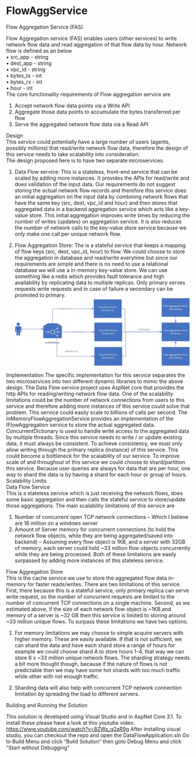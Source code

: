 # FlowAggService

Flow Aggregation Service (FAS)  

Flow Aggregation service (FAS) enables users (other services) to write network flow data and read aggregation of that flow data by hour. Network flow is defined as an below  
•	src_app - string  
•	dest_app - string  
•	vpc_id - string  
•	bytes_tx - int  
•	bytes_rx - int  
•	hour - int  
The core functionality requirements of Flow aggregation service are  
1. Accept network flow data points via a Write API  
2. Aggregate those data points to accumulate the bytes transferred per flow  
3. Serve the aggregated network flow data via a Read API  

Design  
This service could potentially have a large number of users (agents, possibly millions) that read/write network flow data, therefore the design of this service needs to take scalability into consideration.  
The design proposed here is to have two separate microservices.  
1.	Data Flow service: This is a stateless, front-end service that can be scaled by adding more instances. It provides the APIs for read/write and does validation of the input data. Our requirements do not suggest storing the actual network flow records and therefore this service does an initial aggregation on the input data by combining network flows that have the same key (src, dest, vpc_id and hour) and then stores that aggregated data in a backend aggregation service which acts like a key-value store.  This initial aggregation improves write times by reducing the number of writes (updates) on aggregation service. It is also reduces the number of network calls to the key-value store service because we only make one call per unique network flow.   

2.	Flow Aggregation Store: The is a stateful service that keeps a mapping of flow keys (src, dest, vpc_id, hour) to flow. We could choose to store the aggregation in database and read/write everytime but since our requirements are simple and there is no need to use a relational database we will use a in-memory key-value store. We can use something like a redis which provides fault tolerance and high availability by replicating data to multiple replicas. Only primary serves requests write requests and in case of failure a secondary can be promoted to primary.  
![Design.jpg](https://github.com/abdulwaheed05/FlowAggService/blob/b0a3fb724387d3c640ee57eaebe2e9716a30a75f/Design.jpg)
 
Implementation
The specific implementation for this service separates the two microservices into two different dynamic libraries to mimic the above design. 
The Data Flow service project uses AspNet core that provides the http APIs for reading/writing network flow data. One of the scalability limitations could be the number of network connections from users to this service and therefore adding more instances of this service could solve that problem. This service could easily scale to billions of calls per second.
The InMemoryFlowAggregationService provides an implementation of the IFlowAggregation service to store the actual aggregated data. ConcurrentDictionary is used to handle write access to the aggregated data by multiple threads. Since this service needs to write / or update existing data, it must always be consistent. To achieve consistency, we must only allow writing through the primary replica (instance) of this service. This could become a bottleneck for the scalability of our service. To improve scale of and throughout of this service we could choose to shard/partition this service. Because user queries are always for data that are per hour, one way to shard the data is by having a shard for each hour or group of hours.  
Scalability Limits  
Data Flow Service  
This is a stateless service which is just receiving the network flows, does some basic aggregation and then calls the stateful service to store/update those aggregations. The main scalability limitations of this service are
1.	Number of concurrent open TCP network connections – Which I believe are 16 million on a windows server
2.	Amount of Server memory for concurrent connections (to hold the network flow objects, while they are being aggregated/saved into backend) – Assuming every flow object is 1KB, and a server with 32GB of memory, each server could hold ~33 million flow objects concurrently while they are being processed.
Both of these limitations are easily surpassed by adding more instances of this stateless service.  

Flow Aggregation Store  
This is the cache service we use to store the aggregated flow data in-memory for faster reads/writes. There are two limitations of this service. First, there because this is a stateful service, only primary replica can serve write request, so the number of concurrent requests are limited to the number of concurrent TCP connections on a single machine. Second, as we estimated above, if the size of each network flow object is ~1KB and memory of a server is ~32 GB then this service is limited to storing around ~33 million unique flows.
To surpass these limitations we have two options.
1.	For memory limitations we may choose to simple acquire servers with higher memory. These are easily available. If that is not sufficient, we can shard the data and have each shard store a range of hours for example we could choose shard A to store hours 1-4, that way we can store 6 x ~33 million unique network flows. The sharding strategy needs a bit more thought though, because if the nature of flows is not predictable then we may have some hot shards with too much traffic while other with not enough traffic.

2.	Sharding data will also help with concurrent TCP network connection limitation by spreading the load to different servers.   

Building and Running the Solution  

This solution is developed using Visual Studio and in AspNet Core 3.1. To install these please have a look at this youtube video. https://www.youtube.com/watch?v=8ZWs_g2aR9g 
After installing visual studio, you can checkout the repo and open the DataFlowApplication.sln
Go to Build Menu and click “Build Solution” then goto Debug Menu and click “Start without Debugging”

